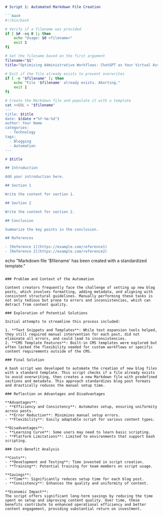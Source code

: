 ```markdown
# Script 1: Automated Markdown File Creation

```bash
#!/bin/bash

# Verify if a filename was provided
if [ $# -eq 0 ]; then
    echo "Usage: $0 <filename>"
    exit 1
fi

# Set the filename based on the first argument
filename="$1"
title="Optimizing Administrative Workflows: ChatGPT as Your Virtual Assistant"

# Exit if the file already exists to prevent overwrites
if [ -e "$filename" ]; then
    echo "File '$filename' already exists. Aborting."
    exit 1
fi

# Create the Markdown file and populate it with a template
cat <<EOL > "$filename"
---
title: $title
date: $(date +"%Y-%m-%d")
author: Your Name
categories:
  - Technology
tags:
  - Blogging
  - Automation
---

# $title

## Introduction

Add your introduction here.

## Section 1

Write the content for section 1.

## Section 2

Write the content for section 2.

## Conclusion

Summarize the key points in the conclusion.

## References

- [Reference 1](https://example.com/reference1)
- [Reference 2](https://example.com/reference2)
```

echo "Markdown file '$filename' has been created with a standardized template."
```

### Problem and Context of the Automation

Content creators frequently face the challenge of setting up new blog posts, which involves formatting, adding metadata, and aligning with consistent structural guidelines. Manually performing these tasks is not only tedious but prone to errors and inconsistencies, which can detract from content quality.

### Exploration of Potential Solutions

Initial attempts to streamline this process included:

1. **Text Snippets and Templates**: While text expansion tools helped, they still required manual intervention for each post, did not eliminate all errors, and could lead to inconsistencies.
2. **CMS Template Features**: Built-in CMS templates were explored but often lacked the flexibility needed for custom workflows or specific content requirements outside of the CMS.

### Final Solution

A bash script was developed to automate the creation of new blog files with a standard template. This script checks if a file already exists to avoid overwriting, then creates a new Markdown file with predefined sections and metadata. This approach standardizes blog post formats and drastically reduces the manual setup time.

### Reflection on Advantages and Disadvantages

**Advantages**:
- **Efficiency and Consistency**: Automates setup, ensuring uniformity across posts.
- **Error Reduction**: Minimizes manual setup errors.
- **Flexibility**: Easily adaptable script for various content types.

**Disadvantages**:
- **Learning Curve**: Some users may need to learn basic scripting.
- **Platform Limitations**: Limited to environments that support bash scripting.

### Cost-Benefit Analysis

**Costs**:
- **Development and Testing**: Time invested in script creation.
- **Training**: Potential training for team members on script usage.

**Savings**:
- **Time**: Significantly reduces setup time for each blog post.
- **Consistency**: Enhances the quality and uniformity of content.

**Economic Impact**:
The script offers significant long-term savings by reducing the time spent on setup and improving content quality. Over time, these benefits contribute to enhanced operational efficiency and better content engagement, providing substantial return on investment.
